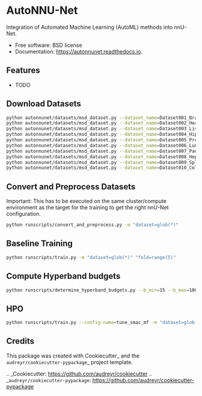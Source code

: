 # AutoNNU-Net


Integration of Automated Machine Learning (AutoML) methods into nnU-Net.

- Free software: BSD license
- Documentation: https://autonnunet.readthedocs.io.


## Features

- TODO

## Download Datasets
```bash
python autonnunet/datasets/msd_dataset.py --dataset_name=Dataset001_BrainTumour
python autonnunet/datasets/msd_dataset.py --dataset_name=Dataset002_Heart
python autonnunet/datasets/msd_dataset.py --dataset_name=Dataset003_Liver
python autonnunet/datasets/msd_dataset.py --dataset_name=Dataset004_Hippocampus
python autonnunet/datasets/msd_dataset.py --dataset_name=Dataset005_Prostate
python autonnunet/datasets/msd_dataset.py --dataset_name=Dataset006_Lung
python autonnunet/datasets/msd_dataset.py --dataset_name=Dataset007_Pancreas
python autonnunet/datasets/msd_dataset.py --dataset_name=Dataset008_HepaticVessel
python autonnunet/datasets/msd_dataset.py --dataset_name=Dataset009_Spleen
python autonnunet/datasets/msd_dataset.py --dataset_name=Dataset010_Colon
```

## Convert and Preprocess Datasets

Important: This has to be executed on the same cluster/compute environment as the target for the training to get the right nnU-Net configuration.

```bash
python runscripts/convert_and_preprocess.py -m "dataset=glob(*)"
```

## Baseline Training

```bash
python runscripts/train.py -m "dataset=glob(*)" "fold=range(5)"
```

## Compute Hyperband budgets

```bash
python runscripts/determine_hyperband_budgets.py --b_min=15 --b_max=1000 --eta=4
```

## HPO

```bash
python runscripts/train.py --config-name=tune_smac_mf -m "dataset=glob(*)"
```

## Credits

This package was created with Cookiecutter_ and the `audreyr/cookiecutter-pypackage`_ project template.

.. _Cookiecutter: https://github.com/audreyr/cookiecutter
.. _`audreyr/cookiecutter-pypackage`: https://github.com/audreyr/cookiecutter-pypackage
